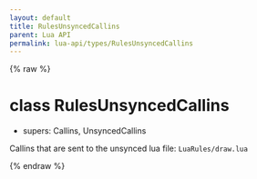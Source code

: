 ```yaml
---
layout: default
title: RulesUnsyncedCallins
parent: Lua API
permalink: lua-api/types/RulesUnsyncedCallins
---
```


{% raw %}

# class RulesUnsyncedCallins


- supers: Callins, UnsyncedCallins




Callins that are sent to the unsynced lua file: `LuaRules/draw.lua`






{% endraw %}